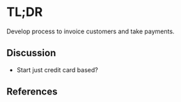 # TL;DR

Develop process to invoice customers and take payments.

## Discussion

* Start just credit card based?


## References

